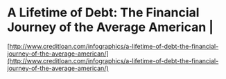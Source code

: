 <!--
id: 304714571
link: http://tumblr.atmos.org/post/304714571/a-lifetime-of-debt-the-financial-journey-of-the
slug: a-lifetime-of-debt-the-financial-journey-of-the
date: Mon Dec 28 2009 10:21:38 GMT-0800 (PST)
publish: 2009-12-028
tags: 
title: A Lifetime of Debt: The Financial Journey of the Average American |
-->


A Lifetime of Debt: The Financial Journey of the Average American |
===================================================================

[http://www.creditloan.com/infographics/a-lifetime-of-debt-the-financial-journey-of-the-average-american/](http://www.creditloan.com/infographics/a-lifetime-of-debt-the-financial-journey-of-the-average-american/)


